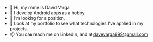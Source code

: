 - 👋 Hi, my name is David Varga
- 👀 I develop Android apps as a hobby.
- 🌱 I’m looking for a position.
- 💞️ Look at my portfolio to see what technologies I've applied in my projects.
- 📫 You can reach me on LinkedIn, and at davevarga999@gmail.com
